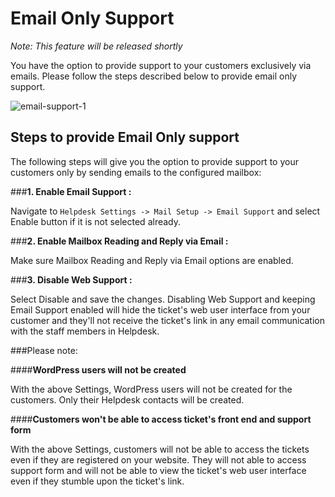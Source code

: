 # Email Only Support

*Note: This feature will be released shortly*

You have the option to provide support to your customers exclusively via emails. Please follow the steps described below to provide email only support.

![email-support-1](https://cloud.githubusercontent.com/assets/8191145/9406903/2417b518-4822-11e5-97bc-9ee87c621381.png)



## Steps to provide Email Only support

The following steps will give you the option to provide support to your customers only by sending emails to the configured mailbox:

###**1. Enable Email Support :**

Navigate to ```Helpdesk Settings -> Mail Setup -> Email Support``` and select Enable button if it is not selected already.



###**2. Enable Mailbox Reading and Reply via Email :**

Make sure Mailbox Reading and Reply via Email options are enabled.

###**3. Disable Web Support :**

Select Disable and save the changes. Disabling Web Support and keeping Email Support enabled will hide the ticket's web user interface from your customer and they'll not receive the ticket's link in any email communication with the staff members in Helpdesk.


###Please note:

####**WordPress users will not be created**

With the above Settings, WordPress users will not be created for the customers. Only their Helpdesk contacts will be created.

####**Customers won't be able to access ticket's front end and support form**

 With the above Settings, customers will not be able to access the tickets even if they are registered on your website. They will not able to access support form and will not be able to view the ticket's web user interface even if they stumble upon the ticket's link.



